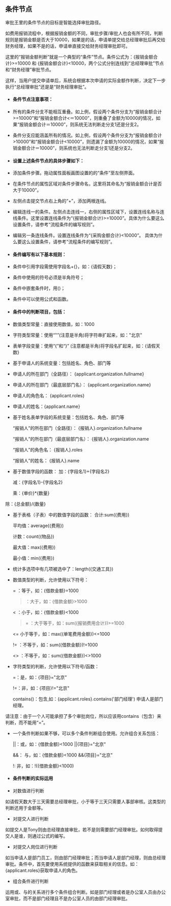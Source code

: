 ## 条件节点

审批王里的条件节点的目标是智能选择审批路径。

如费用报销流程中，根据报销金额的不同，审批步骤/审批人也会有所不同，判断规则是报销金额是否大于10000，如果是的话，申请单提交给总经理审批后再交给财务经理，如果不是的话，申请单直接交给财务经理审批即可。

这里的“报销金额判断”就是一个典型的“条件”节点。条件公式为：{报销金额合计}>=10000 和 {报销金额合计}<10000，两个公式分别连线到“总经理审批”节点和“财务经理”审批节点。

这样，当用户提交申请单后，系统会根据本次申请的实际金额作判断，决定下一步执行“总经理审批”还是是“财务经理审批”。 

- #### 条件节点注意事项：
 - 所有的条件分支不能相互重叠。如上例，假设两个条件分支为“报销金额合计>=10000”和“报销金额合计<＝10000”，则重叠了金额为10000的情况，如果“报销金额合计＝10000”，则系统无法判断走分支1还是分支2。
 - 条件分支应能涵盖所有的情况。如上例，假设两个条件分支为“报销金额合计>10000”和“报销金额合计<10000”，则遗漏了金额为10000的情况，如果“报销金额合计＝10000”，则系统也无法判断走分支1还是分支2。

- #### 设置上述条件节点的具体步骤如下：
 - 添加条件步骤。拖动属性面板画图设置的的“条件”至左侧界面。
 - 在条件节点的属性区域对条件步骤命名，这里将其命名为“报销金额合计是否大于10000”。
 - 左侧点击提交节点右上角的“+”，添加两根连线。
 - 编辑连线一的条件。左侧点击连线一，右侧的属性区域下，设置连线名称与连线条件。这里设置连线条件为“{报销金额合计}>=10000”。具体为什么要这么设置条件，请参考“流程条件的编写规则”。
 - 编辑另一条连线条件。设置连线条件为“{采购金额合计}<10000”。 具体为什么要这么设置条件，请参考“流程条件的编写规则”。

- #### 条件编写有以下基本规则：

 - 条件中引用字段需使用字段名+{}，如：{请假天数}；
 - 条件中使用的符号必须是半角符号；
 - 条件中嵌套条件时，用()；
 - 条件中可以使用公式和函数。
 
- #### 条件中的判断项目，包括：
 - 数值类型常量：直接使用数值，如：1000
 - 字符类型常量：使用“"”(注意是半角)将字符串扩起来，如："北京"
 - 表单字段变量：使用“{”和“}” (注意都是半角)将字段名扩起来，如：{请假天数}
 - 基于申请人的系统变量：包括姓名、角色、部门等
 - 申请人的所在部门（全路径）： {applicant.organization.fullname}
 - 申请人的所在部门（最底层部门名）： {applicant.organization.name}
 - 申请人的角色名： {applicant.roles} 
 - 申请人的姓名：{applicant.name} 
 - 基于姓名表单字段的系统变量：包括姓名、角色、部门等
    
     “报销人”的所在部门（全路径）： {报销人}.organization.fullname 

     “报销人”的所在部门（最底层部门名）： {报销人}.organization.name 
  
     “报销人”的角色名： {报销人}.roles
  
     “报销人”的姓名： {报销人}.name
 - 基于数值字段的函数：
     加：{字段名1}+{字段名2}

     减：{字段名1}-{字段名2}

     乘：{单价}*{数量}

  除：{总金额}/{数量}
 - 基于表格（子表）中的数值字段的函数：
     合计:sum({费用})
  
     平均值：average({费用})

     计数：count({物品})

     最大值：max({费用})

     最小值：min({费用})
 
 - 统计多选项中有几项被选中了：length({交通工具})
 
 - 数值类型的判断，允许使用以下符号：

     = ：等于，如：{借款金额}=1000

     >：大于，如：{借款金额}>1000

     < ：小于，如：{借款金额}<1000

     >= ：大于等于，如：sum({报销费用合计})>=1000

     <= 小于等于，如：max({单笔费用金额})<=1000
  
     != ：不等于，如：sum({借款金额})!=1000

     <> ：不等于，如：sum({借款金额})<>1000

 - 字符类型的判断，允许使用以下符号/函数：

     =：是，如：{项目}="北京"
  
     !=：非，如：{项目}!="北京"

     contains()：包含,如：{applicant.roles}.contains('部门经理') 申请人是部门经理。
  
  请注意：由于一个人可能承担了多个审批岗位，所以应该用contains（包含）来判断，而不能用“=”。
 
 - 一个条件判断如果不够，可以多个条件判断组合使用。允许组合关系包括：

     ||：或，如：{借款金额}<1000 ||{项目}="北京"

     &&： 与，如：{借款金额}<1000 &&{项目}="北京"

     !:  非，如：!({借款金额}<1000)
 

- #### 条件判断的实际运用
 - 对数值进行判断

 如请假天数大于三天需要总经理审批，小于等于三天只需要人事部审核。这类型的判断还用于金额等。
 - 对提交人进行判断
 
 如提交人是Tony则由总经理直接审批，若不是则需要部门经理审批。如何取得提交人是谁，则通过公式的编写。
 - 对提交人岗位进行判断
 
 如当申请人是部门员工，则由部门经理审批；而当申请人是部门经理，则由总经理审批。条件中，首先要使用系统提供的函数来获取相关的信息。如：{applicant.roles}获取申请人的角色。
 - 组合条件进行判断

 运用或、与的关系进行多个条件组合判断。如是部门经理或者是办公室人员由办公室审批，而不是部门经理且不是办公室人员的由部门经理审批。
